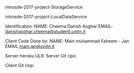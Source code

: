 introsde-2017-project-StorageService


introsde-2017-project-LocalDataService

Identification:
NAME: Cheema Danish Asghar
EMAIL: danishasghar.cheema@studenti.unitn.it

Client Code Done by:
NAME: Main muhammad Faheem - Jan
EMAIL:main.jan@unitn.it

Server heroku ULR:
Server Git ripo:

Client Git riop:

